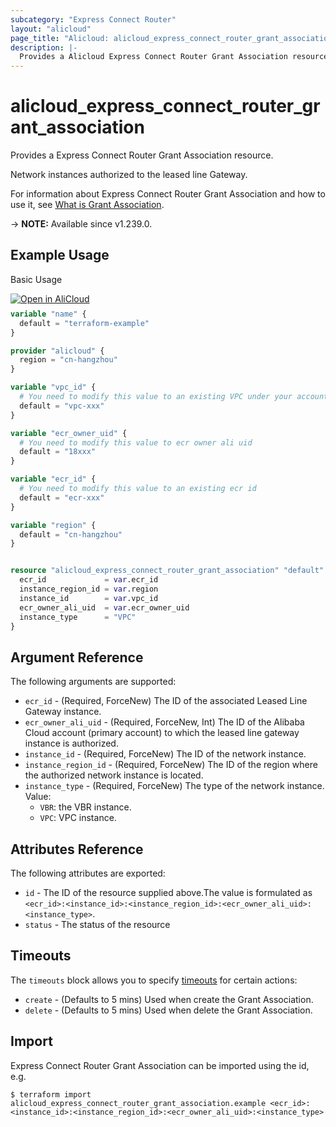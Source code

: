 ```yaml
---
subcategory: "Express Connect Router"
layout: "alicloud"
page_title: "Alicloud: alicloud_express_connect_router_grant_association"
description: |-
  Provides a Alicloud Express Connect Router Grant Association resource.
---
```


# alicloud_express_connect_router_grant_association

Provides a Express Connect Router Grant Association resource.

Network instances authorized to the leased line Gateway.

For information about Express Connect Router Grant Association and how to use it, see [What is Grant Association](https://www.alibabacloud.com/help/en/express-connect/developer-reference/api-expressconnectrouter-2023-09-01-grantinstancetoexpressconnectrouter).

-> **NOTE:** Available since v1.239.0.

## Example Usage

Basic Usage

<div style="display: block;margin-bottom: 40px;"><div class="oics-button" style="float: right;position: absolute;margin-bottom: 10px;">
  <a href="https://api.aliyun.com/terraform?resource=alicloud_express_connect_router_grant_association&exampleId=01146f3e-354e-96fe-2c6b-8a96e414707c67175384&activeTab=example&spm=docs.r.express_connect_router_grant_association.0.01146f3e35&intl_lang=EN_US" target="_blank">
    <img alt="Open in AliCloud" src="https://img.alicdn.com/imgextra/i1/O1CN01hjjqXv1uYUlY56FyX_!!6000000006049-55-tps-254-36.svg" style="max-height: 44px; max-width: 100%;">
  </a>
</div></div>

```terraform
variable "name" {
  default = "terraform-example"
}

provider "alicloud" {
  region = "cn-hangzhou"
}

variable "vpc_id" {
  # You need to modify this value to an existing VPC under your account
  default = "vpc-xxx"
}

variable "ecr_owner_uid" {
  # You need to modify this value to ecr owner ali uid
  default = "18xxx"
}

variable "ecr_id" {
  # You need to modify this value to an existing ecr id
  default = "ecr-xxx"
}

variable "region" {
  default = "cn-hangzhou"
}


resource "alicloud_express_connect_router_grant_association" "default" {
  ecr_id             = var.ecr_id
  instance_region_id = var.region
  instance_id        = var.vpc_id
  ecr_owner_ali_uid  = var.ecr_owner_uid
  instance_type      = "VPC"
}
```

## Argument Reference

The following arguments are supported:
* `ecr_id` - (Required, ForceNew) The ID of the associated Leased Line Gateway instance.
* `ecr_owner_ali_uid` - (Required, ForceNew, Int) The ID of the Alibaba Cloud account (primary account) to which the leased line gateway instance is authorized.
* `instance_id` - (Required, ForceNew) The ID of the network instance.
* `instance_region_id` - (Required, ForceNew) The ID of the region where the authorized network instance is located.
* `instance_type` - (Required, ForceNew) The type of the network instance. Value:
  - `VBR`: the VBR instance.
  - `VPC`: VPC instance.

## Attributes Reference

The following attributes are exported:
* `id` - The ID of the resource supplied above.The value is formulated as `<ecr_id>:<instance_id>:<instance_region_id>:<ecr_owner_ali_uid>:<instance_type>`.
* `status` - The status of the resource

## Timeouts

The `timeouts` block allows you to specify [timeouts](https://developer.hashicorp.com/terraform/language/resources/syntax#operation-timeouts) for certain actions:
* `create` - (Defaults to 5 mins) Used when create the Grant Association.
* `delete` - (Defaults to 5 mins) Used when delete the Grant Association.

## Import

Express Connect Router Grant Association can be imported using the id, e.g.

```shell
$ terraform import alicloud_express_connect_router_grant_association.example <ecr_id>:<instance_id>:<instance_region_id>:<ecr_owner_ali_uid>:<instance_type>
```